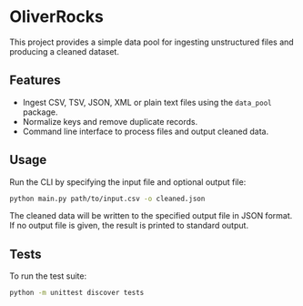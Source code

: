 # OliverRocks

This project provides a simple data pool for ingesting unstructured files and producing a cleaned dataset.

## Features

- Ingest CSV, TSV, JSON, XML or plain text files using the `data_pool` package.
- Normalize keys and remove duplicate records.
- Command line interface to process files and output cleaned data.

## Usage

Run the CLI by specifying the input file and optional output file:

```bash
python main.py path/to/input.csv -o cleaned.json
```

The cleaned data will be written to the specified output file in JSON format. If no output file is given, the result is printed to standard output.

## Tests

To run the test suite:

```bash
python -m unittest discover tests
```
